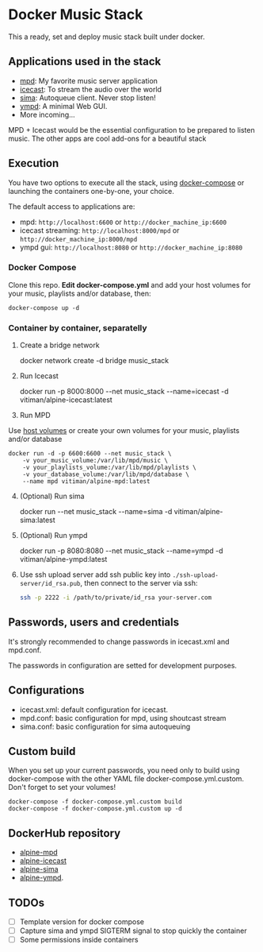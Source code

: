 # Docker Music Stack

This a ready, set and deploy music stack built under docker.

## Applications used in the stack

- [mpd](http://mpd.wikia.com/wiki/Music_Player_Daemon_Wiki): My favorite 
music server application
- [icecast](http://icecast.org/): To stream the audio over the world
- [sima](http://kaliko.me/code/mpd-sima/): Autoqueue client. Never stop listen!
- [ympd](https://www.ympd.org/): A minimal Web GUI.
- More incoming...

MPD + Icecast would be the essential configuration to be prepared to listen music.
The other apps are cool add-ons for a beautiful stack

## Execution

You have two options to execute all the stack, using [docker-compose](https://docs.docker.com/compose/) or
launching the containers one-by-one, your choice. 

The default access to applications are:

- mpd: `http://localhost:6600` or `http://docker_machine_ip:6600`
- icecast streaming: `http://localhost:8000/mpd` or `http://docker_machine_ip:8000/mpd`
- ympd gui: `http://localhost:8080` or `http://docker_machine_ip:8080`

### Docker Compose

Clone this repo. **Edit docker-compose.yml** and add your host volumes for your music, playlists and/or database, then:

    docker-compose up -d

### Container by container, separatelly

1. Create a bridge network

    docker network create -d bridge music_stack

2. Run Icecast

    docker run -p 8000:8000 --net music_stack --name=icecast -d vitiman/alpine-icecast:latest

3. Run MPD

Use [host volumes](https://docs.docker.com/engine/userguide/containers/dockervolumes/#mount-a-host-directory-as-a-data-volume) or create your own volumes for your music, playlists and/or database

    docker run -d -p 6600:6600 --net music_stack \ 
        -v your_music_volume:/var/lib/mpd/music \
        -v your_playlists_volume:/var/lib/mpd/playlists \
        -v your_database_volume:/var/lib/mpd/database \
        --name mpd vitiman/alpine-mpd:latest

4. (Optional) Run sima

    docker run --net music_stack --name=sima -d vitiman/alpine-sima:latest

5. (Optional) Run ympd

    docker run -p 8080:8080 --net music_stack --name=ympd -d vitiman/alpine-ympd:latest

6. Use ssh upload server
   add ssh public key into `./ssh-upload-server/id_rsa.pub`,
   then connect to the server via ssh:
   ```bash
   ssh -p 2222 -i /path/to/private/id_rsa your-server.com
   ```
## Passwords, users and credentials

It's strongly recommended to change passwords in icecast.xml and mpd.conf.

The passwords in configuration are setted for development purposes.

## Configurations

- icecast.xml: default configuration for icecast.
- mpd.conf: basic configuration for mpd, using shoutcast stream
- sima.conf: basic configuration for sima autoqueuing

## Custom build

When you set up your current passwords, you need only to build using docker-compose 
with the other YAML file docker-compose.yml.custom. Don't forget to set your
volumes!

    docker-compose -f docker-compose.yml.custom build
    docker-compose -f docker-compose.yml.custom up -d

## DockerHub repository

- [alpine-mpd](https://hub.docker.com/r/vitiman/alpine-mpd/) 
- [alpine-icecast](https://hub.docker.com/r/vitiman/alpine-icecast/) 
- [alpine-sima](https://hub.docker.com/r/vitiman/alpine-sima/) 
- [alpine-ympd](https://hub.docker.com/r/vitiman/alpine-ympd/).

## TODOs

- [ ] Template version for docker compose
- [ ] Capture sima and ympd SIGTERM signal to stop quickly the container
- [ ] Some permissions inside containers

